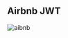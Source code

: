 <h2>Airbnb JWT</h2>

![aibnb](https://user-images.githubusercontent.com/44880379/72170145-18683f80-33af-11ea-8fff-97756b7f4afd.png)

